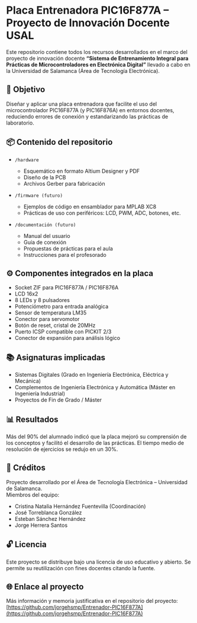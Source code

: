 # Placa Entrenadora PIC16F877A – Proyecto de Innovación Docente USAL

Este repositorio contiene todos los recursos desarrollados en el marco del proyecto de innovación docente **“Sistema de Entrenamiento Integral para Prácticas de Microcontroladores en Electrónica Digital”** llevado a cabo en la Universidad de Salamanca (Área de Tecnología Electrónica).

## 🧭 Objetivo

Diseñar y aplicar una placa entrenadora que facilite el uso del microcontrolador PIC16F877A (y PIC16F876A) en entornos docentes, reduciendo errores de conexión y estandarizando las prácticas de laboratorio.

## 📦 Contenido del repositorio

- `/hardware`  
  - Esquemático en formato Altium Designer y PDF  
  - Diseño de la PCB  
  - Archivos Gerber para fabricación

- `/firmware (futuro)`  
  - Ejemplos de código en ensamblador para MPLAB XC8  
  - Prácticas de uso con periféricos: LCD, PWM, ADC, botones, etc.

- `/documentación (futuro)`  
  - Manual del usuario  
  - Guía de conexión  
  - Propuestas de prácticas para el aula  
  - Instrucciones para el profesorado

## ⚙️ Componentes integrados en la placa

- Socket ZIF para PIC16F877A / PIC16F876A  
- LCD 16x2  
- 8 LEDs y 8 pulsadores  
- Potenciómetro para entrada analógica  
- Sensor de temperatura LM35  
- Conector para servomotor  
- Botón de reset, cristal de 20MHz  
- Puerto ICSP compatible con PICKIT 2/3  
- Conector de expansión para análisis lógico

## 📚 Asignaturas implicadas

- Sistemas Digitales (Grado en Ingeniería Electrónica, Eléctrica y Mecánica)
- Complementos de Ingeniería Electrónica y Automática (Máster en Ingeniería Industrial)
- Proyectos de Fin de Grado / Máster

## 📊 Resultados

Más del 90% del alumnado indicó que la placa mejoró su comprensión de los conceptos y facilitó el desarrollo de las prácticas. El tiempo medio de resolución de ejercicios se redujo en un 30%.

## 🤝 Créditos

Proyecto desarrollado por el Área de Tecnología Electrónica – Universidad de Salamanca.  
Miembros del equipo:
- Cristina Natalia Hernández Fuentevilla (Coordinación)
- José Torreblanca González
- Esteban Sánchez Hernández
- Jorge Herrera Santos

## 🔓 Licencia

Este proyecto se distribuye bajo una licencia de uso educativo y abierto. Se permite su reutilización con fines docentes citando la fuente.

## 🌐 Enlace al proyecto

Más información y memoria justificativa en el repositorio del proyecto:  
[https://github.com/jorgehsmp/Entrenador-PIC16F877A](https://github.com/jorgehsmp/Entrenador-PIC16F877A)
